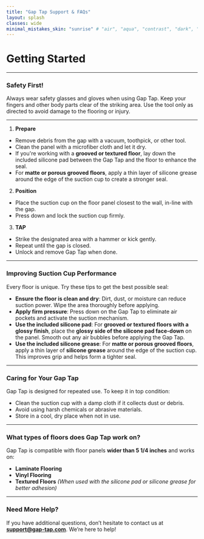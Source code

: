 ```yaml
---
title: "Gap Tap Support & FAQs"
layout: splash
classes: wide
minimal_mistakes_skin: "sunrise" # "air", "aqua", "contrast", "dark", "dirt", "neon", "mint", "plum", "sunrise"toc: true
---
```

# **Getting Started**
---
### **Safety First!**
Always wear safety glasses and gloves when using Gap Tap. Keep your fingers and other body parts clear of the striking area.
Use the tool only as directed to avoid damage to the flooring or injury.

---
1. **Prepare**
- Remove debris from the gap with a vacuum, toothpick, or other tool.
- Clean the panel with a microfiber cloth and let it dry.
- If you're working with a **grooved or textured floor**, lay down the included silicone pad between the Gap Tap and the floor to enhance the seal.
- For **matte or porous grooved floors**, apply a thin layer of silicone grease around the edge of the suction cup to create a stronger seal.

2. **Position**
- Place the suction cup on the floor panel closest to the wall, in-line with the gap.
- Press down and lock the suction cup firmly.

3. **TAP**
- Strike the designated area with a hammer or kick gently.
- Repeat until the gap is closed.
- Unlock and remove Gap Tap when done.

---
### **Improving Suction Cup Performance**
Every floor is unique. Try these tips to get the best possible seal:

- **Ensure the floor is clean and dry**: Dirt, dust, or moisture can reduce suction power. Wipe the area thoroughly before applying.
- **Apply firm pressure**: Press down on the Gap Tap to eliminate air pockets and activate the suction mechanism.
- **Use the included silicone pad**: For **grooved or textured floors with a glossy finish**, place the **glossy side of the silicone pad face-down** on the panel. Smooth out any air bubbles before applying the Gap Tap.
- **Use the included silicone grease**: For **matte or porous grooved floors**, apply a thin layer of **silicone grease** around the edge of the suction cup. This improves grip and helps form a tighter seal.

---

### **Caring for Your Gap Tap**
Gap Tap is designed for repeated use. To keep it in top condition:
- Clean the suction cup with a damp cloth if it collects dust or debris.
- Avoid using harsh chemicals or abrasive materials.
- Store in a cool, dry place when not in use.

---

### **What types of floors does Gap Tap work on?**
Gap Tap is compatible with floor panels **wider than 5 1/4 inches** and works on:
- **Laminate Flooring**
- **Vinyl Flooring**
- **Textured Floors** *(When used with the silicone pad or silicone grease for better adhesion)*

---

### **Need More Help?**
If you have additional questions, don’t hesitate to contact us at **support@gap-tap.com**. We’re here to help!
